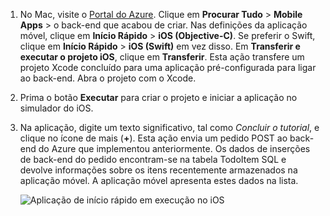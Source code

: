 
1. No Mac, visite o [Portal do Azure]. Clique em **Procurar Tudo** > **Mobile Apps** > o back-end que acabou de criar. Nas definições da aplicação móvel, clique em **Início Rápido** > **iOS (Objective-C)**. Se preferir o Swift, clique em **Início Rápido** > **iOS (Swift)** em vez disso. Em **Transferir e executar o projeto iOS**, clique em **Transferir**. Esta ação transfere um projeto Xcode concluído para uma aplicação pré-configurada para ligar ao back-end. Abra o projeto com o Xcode.
2. Prima o botão **Executar** para criar o projeto e iniciar a aplicação no simulador do iOS.
3. Na aplicação, digite um texto significativo, tal como *Concluir o tutorial*, e clique no ícone de mais (**+**). Esta ação envia um pedido POST ao back-end do Azure que implementou anteriormente. Os dados de inserções de back-end do pedido encontram-se na tabela TodoItem SQL e devolve informações sobre os itens recentemente armazenados na aplicação móvel. A aplicação móvel apresenta estes dados na lista. 

   ![Aplicação de início rápido em execução no iOS](./media/app-service-mobile-ios-quickstart/mobile-quickstart-startup-ios.png)

[Portal do Azure]: https://portal.azure.com/
